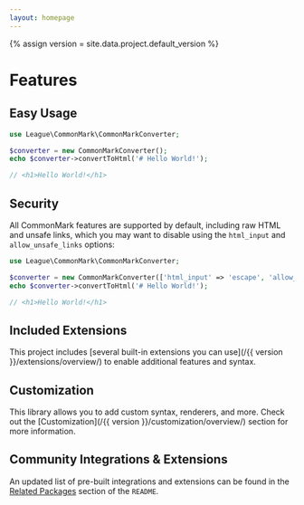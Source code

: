 ```yaml
---
layout: homepage
---
```

<!-- markdownlint-disable first-line-heading -->
{% assign version = site.data.project.default_version %}
<!-- markdownlint-restore -->

# Features

## Easy Usage

```php
use League\CommonMark\CommonMarkConverter;

$converter = new CommonMarkConverter();
echo $converter->convertToHtml('# Hello World!');

// <h1>Hello World!</h1>
```

## Security

All CommonMark features are supported by default, including raw HTML and unsafe links, which you may want to disable using the `html_input` and `allow_unsafe_links` options:

```php
use League\CommonMark\CommonMarkConverter;

$converter = new CommonMarkConverter(['html_input' => 'escape', 'allow_unsafe_links' => false]);
echo $converter->convertToHtml('# Hello World!');

// <h1>Hello World!</h1>
```

## Included Extensions

This project includes [several built-in extensions you can use](/{{ version }}/extensions/overview/) to enable additional features and syntax.

## Customization

This library allows you to add custom syntax, renderers, and more.  Check out the [Customization](/{{ version }}/customization/overview/) section for more information.

## Community Integrations & Extensions

An updated list of pre-built integrations and extensions can be found in the [Related Packages](https://github.com/thephpleague/commonmark#%EF%B8%8F-related-packages) section of the `README`.
